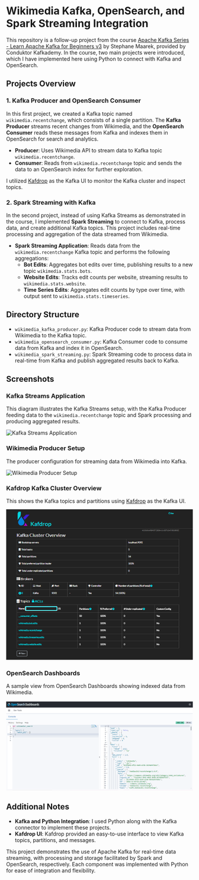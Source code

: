 # Wikimedia Kafka, OpenSearch, and Spark Streaming Integration

This repository is a follow-up project from the course [Apache Kafka Series - Learn Apache Kafka for Beginners v3](https://www.udemy.com/course/apache-kafka/) by Stephane Maarek, provided by Conduktor Kafkademy. In the course, two main projects were introduced, which I have implemented here using Python to connect with Kafka and OpenSearch.

## Projects Overview

### 1. Kafka Producer and OpenSearch Consumer
In this first project, we created a Kafka topic named `wikimedia.recentchange`, which consists of a single partition. The **Kafka Producer** streams recent changes from Wikimedia, and the **OpenSearch Consumer** reads these messages from Kafka and indexes them in OpenSearch for search and analytics.

- **Producer**: Uses Wikimedia API to stream data to Kafka topic `wikimedia.recentchange`.
- **Consumer**: Reads from `wikimedia.recentchange` topic and sends the data to an OpenSearch index for further exploration.

I utilized [Kafdrop](https://github.com/obsidiandynamics/kafdrop) as the Kafka UI to monitor the Kafka cluster and inspect topics.

### 2. Spark Streaming with Kafka
In the second project, instead of using Kafka Streams as demonstrated in the course, I implemented **Spark Streaming** to connect to Kafka, process data, and create additional Kafka topics. This project includes real-time processing and aggregation of the data streamed from Wikimedia.

- **Spark Streaming Application**: Reads data from the `wikimedia.recentchange` Kafka topic and performs the following aggregations:
  - **Bot Edits**: Aggregates bot edits over time, publishing results to a new topic `wikimedia.stats.bots`.
  - **Website Edits**: Tracks edit counts per website, streaming results to `wikimedia.stats.website`.
  - **Time Series Edits**: Aggregates edit counts by type over time, with output sent to `wikimedia.stats.timeseries`.

## Directory Structure
- `wikimedia_kafka_producer.py`: Kafka Producer code to stream data from Wikimedia to the Kafka topic.
- `wikimedia_opensearch_consumer.py`: Kafka Consumer code to consume data from Kafka and index it in OpenSearch.
- `wikimedia_spark_streaming.py`: Spark Streaming code to process data in real-time from Kafka and publish aggregated results back to Kafka.

## Screenshots

### Kafka Streams Application
This diagram illustrates the Kafka Streams setup, with the Kafka Producer feeding data to the `wikimedia.recentchange` topic and Spark processing and producing aggregated results.

![Kafka Streams Application](images/kafka_streams_application.png)

### Wikimedia Producer Setup
The producer configuration for streaming data from Wikimedia into Kafka.

![Wikimedia Producer Setup](images/wikimedia_producer_setup.png)

### Kafdrop Kafka Cluster Overview
This shows the Kafka topics and partitions using [Kafdrop](https://github.com/obsidiandynamics/kafdrop) as the Kafka UI.

![Kafdrop Kafka Cluster Overview](images/kafdrop.png)

### OpenSearch Dashboards
A sample view from OpenSearch Dashboards showing indexed data from Wikimedia.

![OpenSearch Dashboards](images/opensearch.png)

## Additional Notes
- **Kafka and Python Integration**: I used Python along with the Kafka connector to implement these projects.
- **Kafdrop UI**: Kafdrop provided an easy-to-use interface to view Kafka topics, partitions, and messages.
  
This project demonstrates the use of Apache Kafka for real-time data streaming, with processing and storage facilitated by Spark and OpenSearch, respectively. Each component was implemented with Python for ease of integration and flexibility.
